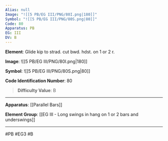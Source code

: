 ```yaml
---
Alias: null
Image: "![[5 PB/EG III/PNG/80I.png|180]]"
Symbol: "![[5 PB/EG III/PNG/80S.png|80]]"
Code: 80
Apparatus: PB
EG: III
DV: B
---
```

**Element**: Glide kip to strad. cut bwd. hdst. on 1 or 2 r.

**Image**:
![[5 PB/EG III/PNG/80I.png|180]]

**Symbol**:
![[5 PB/EG III/PNG/80S.png|80]]

**Code Identification Number**: 80

>**Difficulty Value**: B

___
**Apparatus**: [[Parallel Bars]]

**Element Group**: [[EG III - Long swings in hang on 1 or 2 bars and underswings]]
___
#PB #EG3 #B
